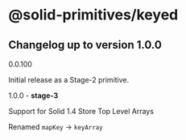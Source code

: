 # @solid-primitives/keyed

## Changelog up to version 1.0.0

0.0.100

Initial release as a Stage-2 primitive.

1.0.0 - **stage-3**

Support for Solid 1.4 Store Top Level Arrays

Renamed `mapKey` -> `keyArray`
